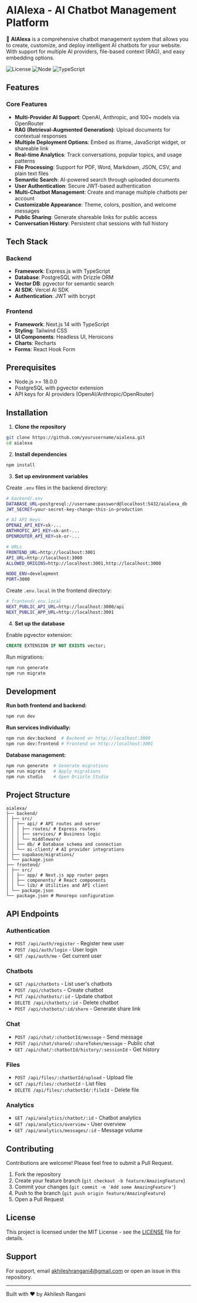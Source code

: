 # AIAlexa - AI Chatbot Management Platform

🤖 **AIAlexa** is a comprehensive chatbot management system that allows you to create, customize, and deploy intelligent AI chatbots for your website. With support for multiple AI providers, file-based context (RAG), and easy embedding options.

![License](https://img.shields.io/badge/license-MIT-blue.svg)
![Node](https://img.shields.io/badge/node-%3E%3D18.0.0-green.svg)
![TypeScript](https://img.shields.io/badge/typescript-%5E5.3.3-blue.svg)

## Features

### Core Features

- **Multi-Provider AI Support**: OpenAI, Anthropic, and 100+ models via OpenRouter
- **RAG (Retrieval-Augmented Generation)**: Upload documents for contextual responses
- **Multiple Deployment Options**: Embed as iframe, JavaScript widget, or shareable link
- **Real-time Analytics**: Track conversations, popular topics, and usage patterns
- **File Processing**: Support for PDF, Word, Markdown, JSON, CSV, and plain text files
- **Semantic Search**: AI-powered search through uploaded documents
- **User Authentication**: Secure JWT-based authentication
- **Multi-Chatbot Management**: Create and manage multiple chatbots per account
- **Customizable Appearance**: Theme, colors, position, and welcome messages
- **Public Sharing**: Generate shareable links for public access
- **Conversation History**: Persistent chat sessions with full history

## Tech Stack

### Backend

- **Framework**: Express.js with TypeScript
- **Database**: PostgreSQL with Drizzle ORM
- **Vector DB**: pgvector for semantic search
- **AI SDK**: Vercel AI SDK
- **Authentication**: JWT with bcrypt

### Frontend

- **Framework**: Next.js 14 with TypeScript
- **Styling**: Tailwind CSS
- **UI Components**: Headless UI, Heroicons
- **Charts**: Recharts
- **Forms**: React Hook Form

## Prerequisites

- Node.js >= 18.0.0
- PostgreSQL with pgvector extension
- API keys for AI providers (OpenAI/Anthropic/OpenRouter)

## Installation

1. **Clone the repository**

```bash
git clone https://github.com/yourusername/aialexa.git
cd aialexa
```

2. **Install dependencies**

```bash
npm install
```

3. **Set up environment variables**

Create `.env` files in the backend directory:

```bash
# backend/.env
DATABASE_URL=postgresql://username:password@localhost:5432/aialexa_db
JWT_SECRET=your-secret-key-change-this-in-production

# AI API Keys
OPENAI_API_KEY=sk-...
ANTHROPIC_API_KEY=sk-ant-...
OPENROUTER_API_KEY=sk-or-...

# URLs
FRONTEND_URL=http://localhost:3001
API_URL=http://localhost:3000
ALLOWED_ORIGINS=http://localhost:3001,http://localhost:3000

NODE_ENV=development
PORT=3000
```

Create `.env.local` in the frontend directory:

```bash
# frontend/.env.local
NEXT_PUBLIC_API_URL=http://localhost:3000/api
NEXT_PUBLIC_APP_URL=http://localhost:3001
```

4. **Set up the database**

Enable pgvector extension:

```sql
CREATE EXTENSION IF NOT EXISTS vector;
```

Run migrations:

```bash
npm run generate
npm run migrate
```

## Development

**Run both frontend and backend:**

```bash
npm run dev
```

**Run services individually:**

```bash
npm run dev:backend  # Backend on http://localhost:3000
npm run dev:frontend # Frontend on http://localhost:3001
```

**Database management:**

```bash
npm run generate  # Generate migrations
npm run migrate   # Apply migrations
npm run studio    # Open Drizzle Studio
```

## Project Structure

```
aialexa/
├── backend/
│ ├── src/
│ │ ├── api/ # API routes and server
│ │ │ ├── routes/ # Express routes
│ │ │ ├── services/ # Business logic
│ │ │ └── middleware/
│ │ ├── db/ # Database schema and connection
│ │ └── ai-client/ # AI provider integrations
│ ├── supabase/migrations/
│ └── package.json
├── frontend/
│ ├── src/
│ │ ├── app/ # Next.js app router pages
│ │ ├── components/ # React components
│ │ └── lib/ # Utilities and API client
│ └── package.json
└── package.json # Monorepo configuration
```

## API Endpoints

### Authentication

- `POST /api/auth/register` - Register new user
- `POST /api/auth/login` - User login
- `GET /api/auth/me` - Get current user

### Chatbots

- `GET /api/chatbots` - List user's chatbots
- `POST /api/chatbots` - Create chatbot
- `PUT /api/chatbots/:id` - Update chatbot
- `DELETE /api/chatbots/:id` - Delete chatbot
- `POST /api/chatbots/:id/share` - Generate share link

### Chat

- `POST /api/chat/:chatbotId/message` - Send message
- `POST /api/chat/shared/:shareToken/message` - Public chat
- `GET /api/chat/:chatbotId/history/:sessionId` - Get history

### Files

- `POST /api/files/:chatbotId/upload` - Upload file
- `GET /api/files/:chatbotId` - List files
- `DELETE /api/files/:chatbotId/:fileId` - Delete file

### Analytics

- `GET /api/analytics/chatbot/:id` - Chatbot analytics
- `GET /api/analytics/overview` - User overview
- `GET /api/analytics/messages/:id` - Message volume

## Contributing

Contributions are welcome! Please feel free to submit a Pull Request.

1. Fork the repository
2. Create your feature branch (`git checkout -b feature/AmazingFeature`)
3. Commit your changes (`git commit -m 'Add some AmazingFeature'`)
4. Push to the branch (`git push origin feature/AmazingFeature`)
5. Open a Pull Request

## License

This project is licensed under the MIT License - see the [LICENSE](LICENSE) file for details.

## Support

For support, email akhileshrangani4@gmail.com or open an issue in this repository.

---

Built with ❤️ by Akhilesh Rangani
